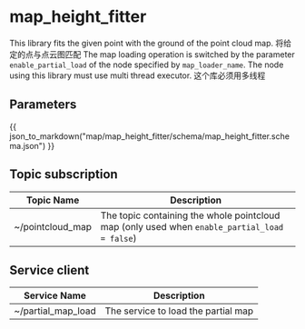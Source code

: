 # map_height_fitter

This library fits the given point with the ground of the point cloud map. 将给定的点与点云图匹配
The map loading operation is switched by the parameter `enable_partial_load` of the node specified by `map_loader_name`.
The node using this library must use multi thread executor. 这个库必须用多线程

## Parameters

{{ json_to_markdown("map/map_height_fitter/schema/map_height_fitter.schema.json") }}

## Topic subscription

| Topic Name       | Description                                                                                  |
| ---------------- | -------------------------------------------------------------------------------------------- |
| ~/pointcloud_map | The topic containing the whole pointcloud map (only used when `enable_partial_load = false`) |

## Service client

| Service Name       | Description                         |
| ------------------ | ----------------------------------- |
| ~/partial_map_load | The service to load the partial map |
